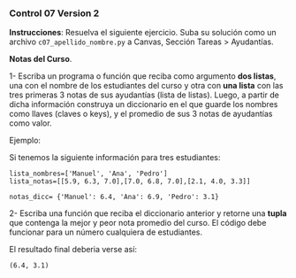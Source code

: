 ### Control 07 Version 2

**Instrucciones**: Resuelva el siguiente ejercicio. Suba su solución como un archivo `c07_apellido_nombre.py` a Canvas, Sección Tareas > Ayudantías. 

**Notas del Curso**. 

1- Escriba un programa o función que reciba como argumento **dos listas**, una con el nombre de los estudiantes del curso  y otra con **una lista** con las tres primeras 3 notas de sus ayudantías (lista de listas). Luego, a partir de dicha información construya un diccionario en el que  guarde los nombres como llaves (claves o keys), y el promedio de sus 3 notas de ayudantías como valor. 

Ejemplo:

Si tenemos la siguiente información para tres estudiantes:

```
lista_nombres=['Manuel', 'Ana', 'Pedro']
lista_notas=[[5.9, 6.3, 7.0],[7.0, 6.8, 7.0],[2.1, 4.0, 3.3]]
```

```
notas_dicc= {'Manuel': 6.4, 'Ana': 6.9, 'Pedro': 3.1}
```

2- Escriba una función que reciba el diccionario anterior y retorne una **tupla** que contenga la mejor y peor nota promedio del curso. El código debe funcionar para un número cualquiera de estudiantes.



El resultado final deberia verse así: 

```
(6.4, 3.1)